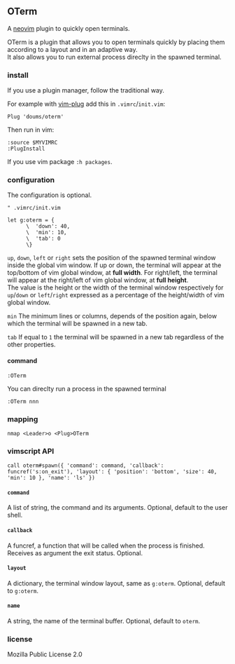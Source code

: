 ## OTerm

A [neovim](https://neovim.io/) plugin to quickly open terminals.

OTerm is a plugin that allows you to open terminals quickly by placing them according to a layout and in an adaptive way.\
It also allows you to run external process direclty in the spawned terminal.

### install

If you use a plugin manager, follow the traditional way.

For example with [vim-plug](https://github.com/junegunn/vim-plug) add this in `.vimrc`/`init.vim`:
```
Plug 'doums/oterm'
```

Then run in vim:
```
:source $MYVIMRC
:PlugInstall
```
If you use vim package `:h packages`.

### configuration

The configuration is optional.
```
" .vimrc/init.vim

let g:oterm = {
      \  'down': 40,
      \  'min': 10,
      \  'tab': 0
      \}
```

`up`, `down`, `left` or `right` sets the position of the spawned terminal window inside the global vim window. If up or down, the terminal will appear at the top/bottom of vim global window, at **full width**. For right/left, the terminal will appear at the right/left of vim global window, at **full height**.\
The value is the height or the width of the terminal window respectively for `up`/`down` or `left`/`right` expressed as a percentage of the height/width of vim global window.

`min` The minimum lines or columns, depends of the position again, below which the terminal will be spawned in a new tab.

`tab` If equal to `1` the terminal will be spawned in a new tab regardless of the other properties.

#### command
```
:OTerm
```
You can direclty run a process in the spawned terminal
```
:OTerm nnn
```

### mapping
```
nmap <Leader>o <Plug>OTerm
```

### vimscript API
```
call oterm#spawn({ 'command': command, 'callback': funcref('s:on_exit'), 'layout': { 'position': 'bottom', 'size': 40, 'min': 10 }, 'name': 'ls' })
```

#### `command`
A list of string, the command and its arguments. Optional, default to the user shell.

#### `callback`
A funcref, a function that will be called when the process is finished. Receives as argument the exit status. Optional.

#### `layout`
A dictionary, the terminal window layout, same as `g:oterm`. Optional, default to `g:oterm`.

#### `name`
A string, the name of the terminal buffer. Optional, default to `oterm`.

### license
Mozilla Public License 2.0

